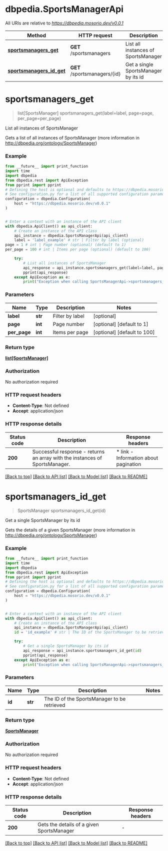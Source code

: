 # dbpedia.SportsManagerApi

All URIs are relative to *https://dbpedia.mosorio.dev/v0.0.1*

Method | HTTP request | Description
------------- | ------------- | -------------
[**sportsmanagers_get**](SportsManagerApi.md#sportsmanagers_get) | **GET** /sportsmanagers | List all instances of SportsManager
[**sportsmanagers_id_get**](SportsManagerApi.md#sportsmanagers_id_get) | **GET** /sportsmanagers/{id} | Get a single SportsManager by its id


# **sportsmanagers_get**
> list[SportsManager] sportsmanagers_get(label=label, page=page, per_page=per_page)

List all instances of SportsManager

Gets a list of all instances of SportsManager (more information in http://dbpedia.org/ontology/SportsManager)

### Example

```python
from __future__ import print_function
import time
import dbpedia
from dbpedia.rest import ApiException
from pprint import pprint
# Defining the host is optional and defaults to https://dbpedia.mosorio.dev/v0.0.1
# See configuration.py for a list of all supported configuration parameters.
configuration = dbpedia.Configuration(
    host = "https://dbpedia.mosorio.dev/v0.0.1"
)


# Enter a context with an instance of the API client
with dbpedia.ApiClient() as api_client:
    # Create an instance of the API class
    api_instance = dbpedia.SportsManagerApi(api_client)
    label = 'label_example' # str | Filter by label (optional)
page = 1 # int | Page number (optional) (default to 1)
per_page = 100 # int | Items per page (optional) (default to 100)

    try:
        # List all instances of SportsManager
        api_response = api_instance.sportsmanagers_get(label=label, page=page, per_page=per_page)
        pprint(api_response)
    except ApiException as e:
        print("Exception when calling SportsManagerApi->sportsmanagers_get: %s\n" % e)
```

### Parameters

Name | Type | Description  | Notes
------------- | ------------- | ------------- | -------------
 **label** | **str**| Filter by label | [optional] 
 **page** | **int**| Page number | [optional] [default to 1]
 **per_page** | **int**| Items per page | [optional] [default to 100]

### Return type

[**list[SportsManager]**](SportsManager.md)

### Authorization

No authorization required

### HTTP request headers

 - **Content-Type**: Not defined
 - **Accept**: application/json

### HTTP response details
| Status code | Description | Response headers |
|-------------|-------------|------------------|
**200** | Successful response - returns an array with the instances of SportsManager. |  * link - Information about pagination <br>  |

[[Back to top]](#) [[Back to API list]](../README.md#documentation-for-api-endpoints) [[Back to Model list]](../README.md#documentation-for-models) [[Back to README]](../README.md)

# **sportsmanagers_id_get**
> SportsManager sportsmanagers_id_get(id)

Get a single SportsManager by its id

Gets the details of a given SportsManager (more information in http://dbpedia.org/ontology/SportsManager)

### Example

```python
from __future__ import print_function
import time
import dbpedia
from dbpedia.rest import ApiException
from pprint import pprint
# Defining the host is optional and defaults to https://dbpedia.mosorio.dev/v0.0.1
# See configuration.py for a list of all supported configuration parameters.
configuration = dbpedia.Configuration(
    host = "https://dbpedia.mosorio.dev/v0.0.1"
)


# Enter a context with an instance of the API client
with dbpedia.ApiClient() as api_client:
    # Create an instance of the API class
    api_instance = dbpedia.SportsManagerApi(api_client)
    id = 'id_example' # str | The ID of the SportsManager to be retrieved

    try:
        # Get a single SportsManager by its id
        api_response = api_instance.sportsmanagers_id_get(id)
        pprint(api_response)
    except ApiException as e:
        print("Exception when calling SportsManagerApi->sportsmanagers_id_get: %s\n" % e)
```

### Parameters

Name | Type | Description  | Notes
------------- | ------------- | ------------- | -------------
 **id** | **str**| The ID of the SportsManager to be retrieved | 

### Return type

[**SportsManager**](SportsManager.md)

### Authorization

No authorization required

### HTTP request headers

 - **Content-Type**: Not defined
 - **Accept**: application/json

### HTTP response details
| Status code | Description | Response headers |
|-------------|-------------|------------------|
**200** | Gets the details of a given SportsManager |  -  |

[[Back to top]](#) [[Back to API list]](../README.md#documentation-for-api-endpoints) [[Back to Model list]](../README.md#documentation-for-models) [[Back to README]](../README.md)

